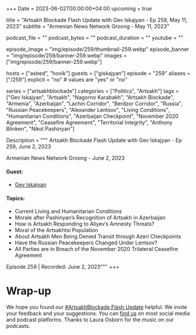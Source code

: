 +++
Date = 2023-06-02T00:00:00+04:00
upcoming = true

title = "Artsakh Blockade Flash Update with Gev Iskajyan - Ep 259, May 11, 2023"
subtitle = "Armenian News Network Groong - May 11, 2023"

podcast_file = ""
podcast_bytes = ""
podcast_duration = ""
youtube = ""

episode_image = "img/episode/259/thumbnail-259.webp"
episode_banner = "img/episode/259/banner-259.webp"
images = ["img/episode/259/banner-259.webp"]

hosts = ["asbed", "hovik"]
guests = ["giskajyan"]
episode = "259"
aliases = ["/259"]
explicit = "no" # values are "yes" or "no"


series = ["artsakhblockade"]
categories = ["Politics", "Artsakh"]
tags = ["Gev Iskajyan", "Artsakh", "Nagorno Karabakh", "Artsakh Blockade", "Armenia", "Azerbaijan", "Lachin Corridor", "Berdzor Corridor", "Russia", "Russian Peacekeepers", "Alexander Lentsov", "Living Conditions", "Humanitarian Conditions", "Azerbaijan Checkpoint", "November 2020 Agreement", "Ceasefire Agreement", "Territorial Integrity", "Anthony Blinken", "Nikol Pashinyan"]

Description = """
Artsakh Blockade Flash Update with Gev Iskajyan - Ep 259, June 2, 2023

Armenian News Network Groong - June 2, 2023

#### Guest: 
* [Gev Iskajyan](/guest/giskajyan)

#### Topics:
* Current Living and Humanitarian Conditions
* Morale after Pashinyan’s Recognition of Artsakh in Azerbaijan
* How is Artsakh Responding to Aliyev’s Amnesty Threats?
* Moral of the Artsakhtsi Population
* About Artsakh Men Being Denied Transit through Azeri Checkpoints
* Have the Russian Peacekeepers Changed Under Lentsov?
* All Parties are in Breach of the November 2020 Trilateral Ceasefire Agreement

Episode 259 | Recorded: June 2, 2023"""
+++


# Wrap-up

We hope you found our [#ArtsakhBlockade Flash Update](https://podcasts.groong.org/) helpful. We invite your feedback and your suggestions. You can [find us](https://linktr.ee/groong) on most social media and podcast platforms. Thanks to Laura Osborn for the music on our podcasts.
